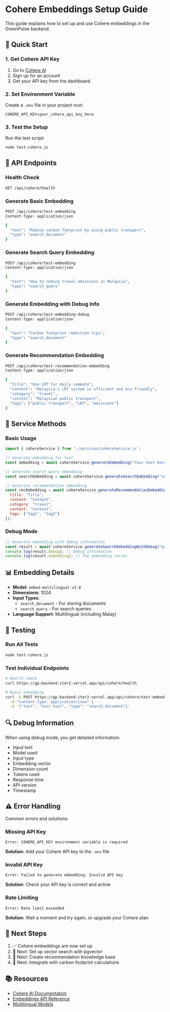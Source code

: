 # Cohere Embeddings Setup Guide

This guide explains how to set up and use Cohere embeddings in the GreenPulse backend.

## 🚀 Quick Start

### 1. Get Cohere API Key
1. Go to [Cohere AI](https://cohere.ai/)
2. Sign up for an account
3. Get your API key from the dashboard

### 2. Set Environment Variable
Create a `.env` file in your project root:
```env
COHERE_API_KEY=your_cohere_api_key_here
```

### 3. Test the Setup
Run the test script:
```bash
node test-cohere.js
```

## 📡 API Endpoints

### Health Check
```bash
GET /api/cohere/health
```

### Generate Basic Embedding
```bash
POST /api/cohere/test-embedding
Content-Type: application/json

{
  "text": "Reduce carbon footprint by using public transport",
  "type": "search_document"
}
```

### Generate Search Query Embedding
```bash
POST /api/cohere/test-embedding
Content-Type: application/json

{
  "text": "How to reduce travel emissions in Malaysia",
  "type": "search_query"
}
```

### Generate Embedding with Debug Info
```bash
POST /api/cohere/test-embedding-debug
Content-Type: application/json

{
  "text": "Carbon footprint reduction tips",
  "type": "search_document"
}
```

### Generate Recommendation Embedding
```bash
POST /api/cohere/test-recommendation-embedding
Content-Type: application/json

{
  "title": "Use LRT for daily commute",
  "content": "Malaysia's LRT system is efficient and eco-friendly",
  "category": "travel",
  "context": "Malaysian public transport",
  "tags": ["public transport", "LRT", "emissions"]
}
```

## 🔧 Service Methods

### Basic Usage
```javascript
import { cohereService } from './services/cohereService.js';

// Generate embedding for text
const embedding = await cohereService.generateEmbedding("Your text here");

// Generate search query embedding
const searchEmbedding = await cohereService.generateSearchEmbedding("search query");

// Generate recommendation embedding
const recEmbedding = await cohereService.generateRecommendationEmbedding({
  title: "Title",
  content: "Content",
  category: "travel",
  context: "Context",
  tags: ["tag1", "tag2"]
});
```

### Debug Mode
```javascript
// Generate embedding with debug information
const result = await cohereService.generateSearchEmbeddingWithDebug("query");
console.log(result.debug); // Debug information
console.log(result.embedding); // The embedding vector
```

## 📊 Embedding Details

- **Model**: `embed-multilingual-v3.0`
- **Dimensions**: 1024
- **Input Types**: 
  - `search_document` - For storing documents
  - `search_query` - For search queries
- **Language Support**: Multilingual (including Malay)

## 🧪 Testing

### Run All Tests
```bash
node test-cohere.js
```

### Test Individual Endpoints
```bash
# Health check
curl https://gp-backend-iter2.vercel.app/api/cohere/health

# Basic embedding
curl -X POST https://gp-backend-iter2.vercel.app/api/cohere/test-embedding \
  -H "Content-Type: application/json" \
  -d '{"text": "test text", "type": "search_document"}'
```

## 🔍 Debug Information

When using debug mode, you get detailed information:
- Input text
- Model used
- Input type
- Embedding vector
- Dimension count
- Tokens used
- Response time
- API version
- Timestamp

## ⚠️ Error Handling

Common errors and solutions:

### Missing API Key
```
Error: COHERE_API_KEY environment variable is required
```
**Solution**: Add your Cohere API key to the `.env` file

### Invalid API Key
```
Error: Failed to generate embedding: Invalid API key
```
**Solution**: Check your API key is correct and active

### Rate Limiting
```
Error: Rate limit exceeded
```
**Solution**: Wait a moment and try again, or upgrade your Cohere plan

## 🚀 Next Steps

1. ✅ Cohere embeddings are now set up
2. 🔄 Next: Set up vector search with pgvector
3. 🔄 Next: Create recommendation knowledge base
4. 🔄 Next: Integrate with carbon footprint calculations

## 📚 Resources

- [Cohere AI Documentation](https://docs.cohere.ai/)
- [Embeddings API Reference](https://docs.cohere.ai/reference/embed)
- [Multilingual Models](https://docs.cohere.ai/docs/multilingual-language-models)
